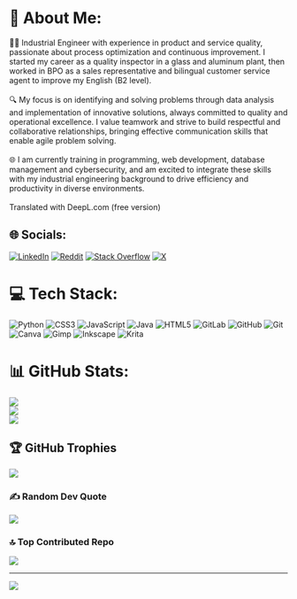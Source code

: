 # 💫 About Me:
👨‍💻 Industrial Engineer with experience in product and service quality, passionate about process optimization and continuous improvement. I started my career as a quality inspector in a glass and aluminum plant, then worked in BPO as a sales representative and bilingual customer service agent to improve my English (B2 level).<br><br>🔍 My focus is on identifying and solving problems through data analysis and implementation of innovative solutions, always committed to quality and operational excellence. I value teamwork and strive to build respectful and collaborative relationships, bringing effective communication skills that enable agile problem solving.<br><br>🌐 I am currently training in programming, web development, database management and cybersecurity, and am excited to integrate these skills with my industrial engineering background to drive efficiency and productivity in diverse environments.<br><br>Translated with DeepL.com (free version)


## 🌐 Socials:
[![LinkedIn](https://img.shields.io/badge/LinkedIn-%230077B5.svg?logo=linkedin&logoColor=white)](https://linkedin.com/in/www.linkedin.com/in/infmauro) [![Reddit](https://img.shields.io/badge/Reddit-%23FF4500.svg?logo=Reddit&logoColor=white)](https://reddit.com/user/u/maxinff) [![Stack Overflow](https://img.shields.io/badge/-Stackoverflow-FE7A16?logo=stack-overflow&logoColor=white)](https://stackoverflow.com/users/https://stackoverflow.com/users/28065944/mauro-infante) [![X](https://img.shields.io/badge/X-black.svg?logo=X&logoColor=white)](https://x.com/@MauFel2) 

# 💻 Tech Stack:
![Python](https://img.shields.io/badge/python-3670A0?style=flat-square&logo=python&logoColor=ffdd54) ![CSS3](https://img.shields.io/badge/css3-%231572B6.svg?style=flat-square&logo=css3&logoColor=white) ![JavaScript](https://img.shields.io/badge/javascript-%23323330.svg?style=flat-square&logo=javascript&logoColor=%23F7DF1E) ![Java](https://img.shields.io/badge/java-%23ED8B00.svg?style=flat-square&logo=openjdk&logoColor=white) ![HTML5](https://img.shields.io/badge/html5-%23E34F26.svg?style=flat-square&logo=html5&logoColor=white) ![GitLab](https://img.shields.io/badge/gitlab-%23181717.svg?style=flat-square&logo=gitlab&logoColor=white) ![GitHub](https://img.shields.io/badge/github-%23121011.svg?style=flat-square&logo=github&logoColor=white) ![Git](https://img.shields.io/badge/git-%23F05033.svg?style=flat-square&logo=git&logoColor=white) ![Canva](https://img.shields.io/badge/Canva-%2300C4CC.svg?style=flat-square&logo=Canva&logoColor=white) ![Gimp](https://img.shields.io/badge/Gimp-657D8B?style=flat-square&logo=gimp&logoColor=FFFFFF) ![Inkscape](https://img.shields.io/badge/Inkscape-e0e0e0?style=flat-square&logo=inkscape&logoColor=080A13) ![Krita](https://img.shields.io/badge/Krita-203759?style=flat-square&logo=krita&logoColor=EEF37B)
# 📊 GitHub Stats:
![](https://github-readme-stats.vercel.app/api?username=Maurux01&theme=aura&hide_border=false&include_all_commits=true&count_private=true)<br/>
![](https://github-readme-streak-stats.herokuapp.com/?user=Maurux01&theme=aura&hide_border=false)<br/>
![](https://github-readme-stats.vercel.app/api/top-langs/?username=Maurux01&theme=aura&hide_border=false&include_all_commits=true&count_private=true&layout=compact)

## 🏆 GitHub Trophies
![](https://github-profile-trophy.vercel.app/?username=Maurux01&theme=holi&no-frame=true&no-bg=false&margin-w=4)

### ✍️ Random Dev Quote
![](https://quotes-github-readme.vercel.app/api?type=vetical&theme=tokyonight)

### 🔝 Top Contributed Repo
![](https://github-contributor-stats.vercel.app/api?username=Maurux01&limit=5&theme=blue_navy&combine_all_yearly_contributions=true)

---
[![](https://visitcount.itsvg.in/api?id=Maurux01&icon=1&color=8)](https://visitcount.itsvg.in)

<!-- Proudly created with GPRM ( https://gprm.itsvg.in ) -->
